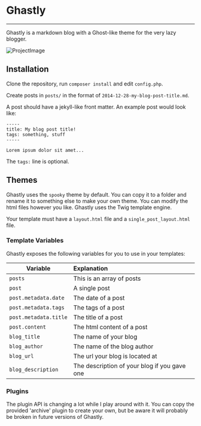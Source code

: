 # Ghastly
-----

Ghastly is a markdown blog with a Ghost-like theme for the very lazy blogger. 

![ProjectImage](http://chrisgillis.github.io/Ghastly/Ghastly.jpg)

## Installation

Clone the repository, run `composer install` and edit `config.php`. 

Create posts in `posts/` in the format of `2014-12-28-my-blog-post-title.md`.

A post should have a jekyll-like front matter. An example post would look like:

    -----
    title: My blog post title!
    tags: something, stuff
    -----

    Lorem ipsum dolor sit amet...

The `tags:` line is optional.

## Themes

Ghastly uses the `spooky` theme by default. You can copy it to a folder and rename it to something else to make your own theme. You can modify the html files however you like. Ghastly uses the Twig template engine.

Your template must have a `layout.html` file and a `single_post_layout.html` file.

### Template Variables

Ghastly exposes the following variables for you to use in your templates:

Variable              | Explanation
----------------------|:------------
 `posts`              | This is an array of posts
 `post`               | A single post
 `post.metadata.date` | The date of a post
 `post.metadata.tags` | The tags of a post
 `post.metadata.title`| The title of a post
 `post.content`       | The html content of a post
 `blog_title`         | The name of your blog
 `blog_author`        | The name of the blog author
 `blog_url`           | The url your blog is located at
 `blog_description`   | The description of your blog if you gave one

### Plugins

The plugin API is changing a lot while I play around with it. You can copy the provided 'archive' plugin to create your own, but be aware it will probably be broken in future versions of Ghastly.